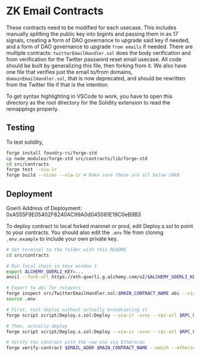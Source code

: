 # ZK Email Contracts

These contracts need to be modified for each usecase. This includes manually splitting the public key into bigints and passing them in as 17 signals, creating a form of DAO governance to upgrade said key if needed, and a form of DAO governance to upgrade `from emails` if needed. There are multiple contracts: `twitterEmailHandler.sol` does the body verification and from verification for the Twitter password reset email usecase. All code should be built by generalizing this file, then forking from it. We also have one file that verifies just the email to/from domains, `domainEmailHandler.sol`, that is now deprecated, and should be rewritten from the Twitter file if that is the intention.

To get syntax highlighting in VSCode to work, you have to open this directory as the root directory for the Solidity extension to read the remappings properly.

## Testing

To test solidity,

```bash
forge install foundry-rs/forge-std
cp node_modules/forge-std src/contracts/lib/forge-std
cd src/contracts
forge test --via-ir
forge build --sizes --via-ir # Make sure these are all below 24kB
```

## Deployment

Goerli Address of Deployment: 0xA555F9E05402F8240AC99A0d045081E19C0eB9B3

To deploy contract to local forked mainnet or prod, edit Deploy.s.sol to point to your contracts. You should also edit the `.env` file from cloning `   .env.example` to include your own private key.

```bash
# Set terminal to the folder with this README
cd src/contracts

# Run local chain in tmux window 1
export ALCHEMY_GOERLI_KEY=...
anvil --fork-url https://eth-goerli.g.alchemy.com/v2/$ALCHEMY_GOERLI_KEY --port 8548 # Run in tmux

# Export to abi for relayers
forge inspect src/TwitterEmailHandler.sol:$MAIN_CONTRACT_NAME abi --via-ir >> contract.abi
source .env

# First, test deploy without actually broadcasting it
forge script script/Deploy.s.sol:Deploy --via-ir -vvvv --rpc-url $RPC_URL

# Then, actually deploy
forge script script/Deploy.s.sol:Deploy --via-ir -vvvv --rpc-url $RPC_URL --broadcast

# Verify the contract with the raw one via Etherscan
forge verify-contract $EMAIL_ADDR $MAIN_CONTRACT_NAME --watch --etherscan-api-key $GOERLI_ETHERSCAN_API_KEY
```
